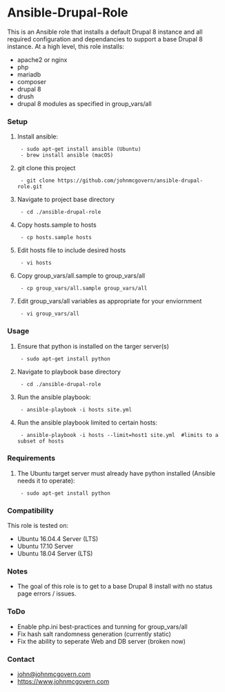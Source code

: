 # Ansible-Drupal-Role

This is an Ansible role that installs a default Drupal 8 instance and all required configuration and dependancies to support a base Drupal 8 instance. At a high level, this role installs:

- apache2 or nginx
- php
- mariadb
- composer
- drupal 8
- drush
- drupal 8 modules as specified in group_vars/all


### Setup

1. Install ansible:
 
		- sudo apt-get install ansible (Ubuntu) 
		- brew install ansible (macOS)

2. git clone this project

		- git clone https://github.com/johnmcgovern/ansible-drupal-role.git	
	
3. Navigate to project base directory

		- cd ./ansible-drupal-role		

4. Copy hosts.sample to hosts

		- cp hosts.sample hosts

5. Edit hosts file to include desired hosts

		- vi hosts
	
6. Copy group_vars/all.sample to group_vars/all

		- cp group_vars/all.sample group_vars/all

7. Edit group_vars/all variables as appropriate for your enviornment

		- vi group_vars/all


### Usage

1. Ensure that python is installed on the targer server(s)

		- sudo apt-get install python
	
2. Navigate to playbook base directory

		- cd ./ansible-drupal-role
	
3. Run the ansible playbook:

		- ansible-playbook -i hosts site.yml
	
4. Run the ansible playbook limited to certain hosts:

		- ansible-playbook -i hosts --limit=host1 site.yml  #limits to a subset of hosts


### Requirements

1. The Ubuntu target server must already have python installed (Ansible needs it to operate):

		- sudo apt-get install python


### Compatibility

This role is tested on:

- Ubuntu 16.04.4 Server (LTS)
- Ubuntu 17.10 Server
- Ubuntu 18.04 Server (LTS)


### Notes

- The goal of this role is to get to a base Drupal 8 install with no status page errors / issues.


### ToDo

- Enable php.ini best-practices and tunning for group_vars/all
- Fix hash salt randomness generation (currently static)
- Fix the ability to seperate Web and DB server (broken now)


### Contact

- john@johnmcgovern.com
- https://www.johnmcgovern.com


